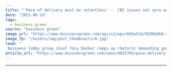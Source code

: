 ```yaml
---
title: "'Pace of delivery must be relentless' -  CBI issues net zero warning to government"
date: "2021-06-14"
tags: 
  - business green
source: "business green"
image_url: "https://www.businessgreen.com/api/v1/wps/665e534/9298e8b8-ab77-4606-81c8-76eb09e5db13/3/iStock-1235122414-business-london-city-towers-185x114.jpg"
image_fp: "/assets/img/post_thumbnails/0.jpg"
lead: "
 Business lobby group chief Tony Danker ramps up rhetoric demanding government deliver raft of missing net zero policy on heating, hydrogen and transport ..."
article_url: "https://www.businessgreen.com/news/4032769/pace-delivery-relentless-cbi-issues-net-zero-warning-government"
---
```


---

